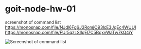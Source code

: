 # goit-node-hw-01
screenshot of command list 
https://monosnap.com/file/NJdl6Fg6J3RomjO93lcE3JqEc4WUUl
https://monosnap.com/file/FUr5qzLSIlgEl7C5BgxvWaTw7kQ4iY

![Screenshot of command list ](https://monosnap.com/file/FUr5qzLSIlgEl7C5BgxvWaTw7kQ4iY)
